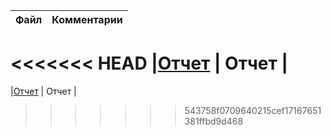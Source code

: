 | Файл | Комментарии |
| ---- | ----------- |
<<<<<<< HEAD
|[Отчет](https://github.com/Dmitriy-Tkachenko/AudioNotesVK/blob/master/docs/%D0%9E%D1%82%D1%87%D0%B5%D1%82/%D0%9E%D1%82%D1%87%D0%B5%D1%82.docx?raw=true) | Отчет |
=======
|[Отчет](https://github.com/Dmitriy-Tkachenko/AudioNotesVK/blob/master/docs/%D0%9E%D1%82%D1%87%D0%B5%D1%82/%D0%9E%D1%82%D1%87%D0%B5%D1%82.docx?raw=true) | Отчет |
>>>>>>> 543758f0709640215cef17167651381ffbd9d468
